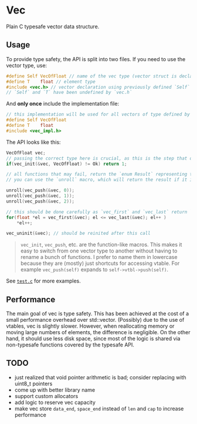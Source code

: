 # Vec

Plain C typesafe vector data structure.

## Usage

To provide type safety, the API is split into two files. If you need to use the vector type, use:
```c
#define Self VecOfFloat // name of the vec type (vector struct is declared with it)
#define T    float // element type
#include <vec.h> // vector declaration using previously defined `Self` and `T`
// `Self` and `T` have been undefined by `vec.h`
```

And **only once** include the implementation file:
```c
// this implementation will be used for all vectors of type defined by `Self`
#define Self VecOfFloat
#define T    float
#include <vec_impl.h> 
```

The API looks like this: 
```c
VecOfFloat vec;
// passing the correct type here is crucial, as this is the step that determines the vtable to be used on the vec
if(vec_init(&vec, VecOfFloat) != Ok) return 1;

// all functions that may fail, return the `enum Result` representing the error that occured
// you can use the `unroll` macro, which will return the result if it is not `Ok`, or just comapre it to `Ok`

unroll(vec_push(&vec, 0)); 
unroll(vec_push(&vec, 1)); 
unroll(vec_push(&vec, 2)); 

// this should be done carefully as `vec_first` and `vec_last` return `NULL` if the vec is empty
for(float *el = vec_first(&vec); el <= vec_last(&vec); el++ ) 
    *el++;

vec_uninit(&vec); // should be reinited after this call
```
> `vec_init`, `vec_push`, etc. are the function-like macros. This makes it easy to switch from one vector type to another without having to rename a bunch of functions. I prefer to name them in lowercase because they are (mostly) just shortcuts for accessing vtable. For example `vec_push(self)` expands to `self->vtbl->push(self)`. 

See [`test.c`](./test.c) for more examples.

## Performance
The main goal of vec is type safety. This has been achieved at the cost of a small performance overhead over std::vector. (Possibly) due to the use of vtables, vec is slightly slower. However, when reallocating memory or moving large numbers of elements, the difference is negligible. On the other hand, it should use less disk space, since most of the logic is shared via non-typesafe functions covered by the typesafe API.

## TODO
 - just realized that void pointer arithmetic is bad; consider replacing with uint8_t pointers
 - come up with better library name
 - support custom allocators
 - add logic to reserve vec capacity
 - make vec store `data_end`, `space_end` instead of `len` and `cap` to increase performance

